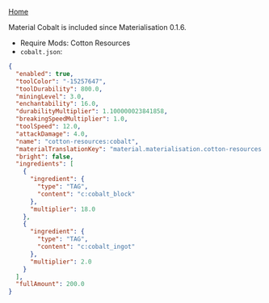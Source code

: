 [Home](https://shedaniel.me/MaterialisationData/)

Material Cobalt is included since Materialisation 0.1.6.
- Require Mods: Cotton Resources
- `cobalt.json`:
```json
{
  "enabled": true,
  "toolColor": "-15257647",
  "toolDurability": 800.0,
  "miningLevel": 3.0,
  "enchantability": 16.0,
  "durabilityMultiplier": 1.100000023841858,
  "breakingSpeedMultiplier": 1.0,
  "toolSpeed": 12.0,
  "attackDamage": 4.0,
  "name": "cotton-resources:cobalt",
  "materialTranslationKey": "material.materialisation.cotton-resources.cobalt",
  "bright": false,
  "ingredients": [
    {
      "ingredient": {
        "type": "TAG",
        "content": "c:cobalt_block"
      },
      "multiplier": 18.0
    },
    {
      "ingredient": {
        "type": "TAG",
        "content": "c:cobalt_ingot"
      },
      "multiplier": 2.0
    }
  ],
  "fullAmount": 200.0
}
```
